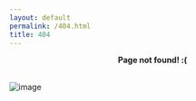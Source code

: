 ```yaml
---
layout: default
permalink: /404.html
title: 404
---
```


<center>
<strong>
Page not found! :(
</strong>
</center>
<br>

![image](https://user-images.githubusercontent.com/17731587/167812068-35d17bd1-8eb7-491d-be9e-2a6e385525ea.png)
